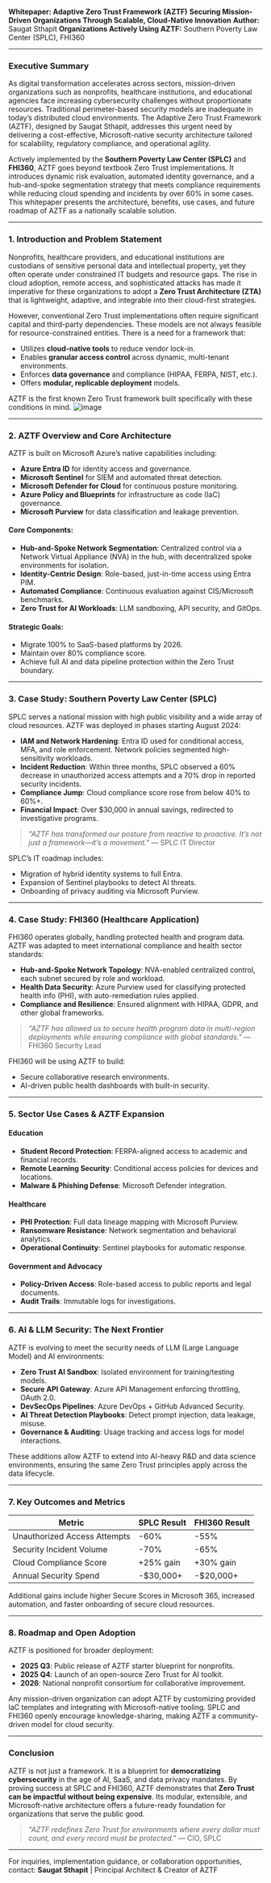 **Whitepaper: Adaptive Zero Trust Framework (AZTF)**
**Securing Mission-Driven Organizations Through Scalable, Cloud-Native Innovation**
**Author:** Saugat Sthapit
**Organizations Actively Using AZTF:** Southern Poverty Law Center (SPLC), FHI360

---

### Executive Summary

As digital transformation accelerates across sectors, mission-driven organizations such as nonprofits, healthcare institutions, and educational agencies face increasing cybersecurity challenges without proportionate resources. Traditional perimeter-based security models are inadequate in today’s distributed cloud environments. The Adaptive Zero Trust Framework (AZTF), designed by Saugat Sthapit, addresses this urgent need by delivering a cost-effective, Microsoft-native security architecture tailored for scalability, regulatory compliance, and operational agility.

Actively implemented by the **Southern Poverty Law Center (SPLC)** and **FHI360**, AZTF goes beyond textbook Zero Trust implementations. It introduces dynamic risk evaluation, automated identity governance, and a hub-and-spoke segmentation strategy that meets compliance requirements while reducing cloud spending and incidents by over 60% in some cases. This whitepaper presents the architecture, benefits, use cases, and future roadmap of AZTF as a nationally scalable solution.

---

### 1. Introduction and Problem Statement

Nonprofits, healthcare providers, and educational institutions are custodians of sensitive personal data and intellectual property, yet they often operate under constrained IT budgets and resource gaps. The rise in cloud adoption, remote access, and sophisticated attacks has made it imperative for these organizations to adopt a **Zero Trust Architecture (ZTA)** that is lightweight, adaptive, and integrable into their cloud-first strategies.

However, conventional Zero Trust implementations often require significant capital and third-party dependencies. These models are not always feasible for resource-constrained entities. There is a need for a framework that:

* Utilizes **cloud-native tools** to reduce vendor lock-in.
* Enables **granular access control** across dynamic, multi-tenant environments.
* Enforces **data governance** and compliance (HIPAA, FERPA, NIST, etc.).
* Offers **modular, replicable deployment** models.

AZTF is the first known Zero Trust framework built specifically with these conditions in mind.
![image](https://github.com/user-attachments/assets/898cfcab-3e5a-4b92-94be-c679547809a5)

---

### 2. AZTF Overview and Core Architecture

AZTF is built on Microsoft Azure’s native capabilities including:

* **Azure Entra ID** for identity access and governance.
* **Microsoft Sentinel** for SIEM and automated threat detection.
* **Microsoft Defender for Cloud** for continuous posture monitoring.
* **Azure Policy and Blueprints** for infrastructure as code (IaC) governance.
* **Microsoft Purview** for data classification and leakage prevention.

#### Core Components:

* **Hub-and-Spoke Network Segmentation**: Centralized control via a Network Virtual Appliance (NVA) in the hub, with decentralized spoke environments for isolation.
* **Identity-Centric Design**: Role-based, just-in-time access using Entra PIM.
* **Automated Compliance**: Continuous evaluation against CIS/Microsoft benchmarks.
* **Zero Trust for AI Workloads**: LLM sandboxing, API security, and GitOps.

#### Strategic Goals:

* Migrate 100% to SaaS-based platforms by 2026.
* Maintain over 80% compliance score.
* Achieve full AI and data pipeline protection within the Zero Trust boundary.

---

### 3. Case Study: Southern Poverty Law Center (SPLC)

SPLC serves a national mission with high public visibility and a wide array of cloud resources. AZTF was deployed in phases starting August 2024:

* **IAM and Network Hardening**: Entra ID used for conditional access, MFA, and role enforcement. Network policies segmented high-sensitivity workloads.
* **Incident Reduction**: Within three months, SPLC observed a 60% decrease in unauthorized access attempts and a 70% drop in reported security incidents.
* **Compliance Jump**: Cloud compliance score rose from below 40% to 60%+.
* **Financial Impact**: Over \$30,000 in annual savings, redirected to investigative programs.

> *"AZTF has transformed our posture from reactive to proactive. It’s not just a framework—it’s a movement."*  — SPLC IT Director

SPLC’s IT roadmap includes:

* Migration of hybrid identity systems to full Entra.
* Expansion of Sentinel playbooks to detect AI threats.
* Onboarding of privacy auditing via Microsoft Purview.

---

### 4. Case Study: FHI360 (Healthcare Application)

FHI360 operates globally, handling protected health and program data. AZTF was adapted to meet international compliance and health sector standards:

* **Hub-and-Spoke Network Topology**: NVA-enabled centralized control, each subnet secured by role and workload.
* **Health Data Security**: Azure Purview used for classifying protected health info (PHI), with auto-remediation rules applied.
* **Compliance and Resilience**: Ensured alignment with HIPAA, GDPR, and other global frameworks.

> *"AZTF has allowed us to secure health program data in multi-region deployments while ensuring compliance with global standards."* — FHI360 Security Lead

FHI360 will be using AZTF to build:

* Secure collaborative research environments.
* AI-driven public health dashboards with built-in security.

---

### 5. Sector Use Cases & AZTF Expansion

#### Education

* **Student Record Protection**: FERPA-aligned access to academic and financial records.
* **Remote Learning Security**: Conditional access policies for devices and locations.
* **Malware & Phishing Defense**: Microsoft Defender integration.

#### Healthcare

* **PHI Protection**: Full data lineage mapping with Microsoft Purview.
* **Ransomware Resistance**: Network segmentation and behavioral analytics.
* **Operational Continuity**: Sentinel playbooks for automatic response.

#### Government and Advocacy

* **Policy-Driven Access**: Role-based access to public reports and legal documents.
* **Audit Trails**: Immutable logs for investigations.

---

### 6. AI & LLM Security: The Next Frontier

AZTF is evolving to meet the security needs of LLM (Large Language Model) and AI environments:

* **Zero Trust AI Sandbox**: Isolated environment for training/testing models.
* **Secure API Gateway**: Azure API Management enforcing throttling, OAuth 2.0.
* **DevSecOps Pipelines**: Azure DevOps + GitHub Advanced Security.
* **AI Threat Detection Playbooks**: Detect prompt injection, data leakage, misuse.
* **Governance & Auditing**: Usage tracking and access logs for model interactions.

These additions allow AZTF to extend into AI-heavy R\&D and data science environments, ensuring the same Zero Trust principles apply across the data lifecycle.

---

### 7. Key Outcomes and Metrics

| Metric                       | SPLC Result | FHI360 Result |
| ---------------------------- | ----------- | ------------- |
| Unauthorized Access Attempts | -60%        | -55%          |
| Security Incident Volume     | -70%        | -65%          |
| Cloud Compliance Score       | +25% gain   | +30% gain     |
| Annual Security Spend        | -\$30,000+  | -\$20,000+    |

Additional gains include higher Secure Scores in Microsoft 365, increased automation, and faster onboarding of secure cloud resources.

---

### 8. Roadmap and Open Adoption

AZTF is positioned for broader deployment:

* **2025 Q3**: Public release of AZTF starter blueprint for nonprofits.
* **2025 Q4**: Launch of an open-source Zero Trust for AI toolkit.
* **2026**: National nonprofit consortium for collaborative improvement.

Any mission-driven organization can adopt AZTF by customizing provided IaC templates and integrating with Microsoft-native tooling. SPLC and FHI360 openly encourage knowledge-sharing, making AZTF a community-driven model for cloud security.

---

### Conclusion

AZTF is not just a framework. It is a blueprint for **democratizing cybersecurity** in the age of AI, SaaS, and data privacy mandates. By proving success at SPLC and FHI360, AZTF demonstrates that **Zero Trust can be impactful without being expensive**. Its modular, extensible, and Microsoft-native architecture offers a future-ready foundation for organizations that serve the public good.

> *"AZTF redefines Zero Trust for environments where every dollar must count, and every record must be protected."*  — CIO, SPLC

---

For inquiries, implementation guidance, or collaboration opportunities, contact:
**Saugat Sthapit** | Principal Architect & Creator of AZTF
